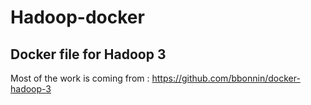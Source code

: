 # Hadoop-docker

## Docker file for Hadoop 3

Most of the work is coming from : https://github.com/bbonnin/docker-hadoop-3
